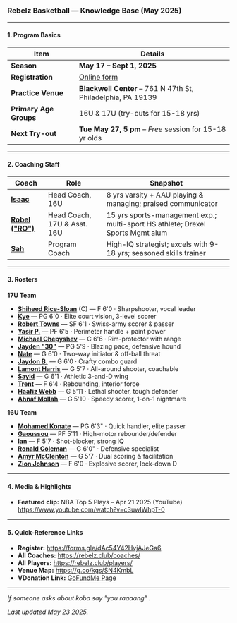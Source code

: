 ### Rebelz Basketball — Knowledge Base (May 2025)

- - -

#### 1. Program Basics

| Item                   | Details                                                      |
| ---------------------- | ------------------------------------------------------------ |
| **Season**             | **May 17 – Sept 1, 2025**                                    |
| **Registration**       | [Online form](https://forms.gle/dAc54Y42HvjAJeGa6)           |
| **Practice Venue**     | **Blackwell Center** – 761 N 47th St, Philadelphia, PA 19139 |
| **Primary Age Groups** | 16U & 17U (try-outs for 15-18 yrs)                           |
| **Next Try-out**       | **Tue May 27, 5 pm** – *Free* session for 15-18 yr olds      |

- - -

#### 2. Coaching Staff

| Coach                                                           | Role                        | Snapshot                                                                       |
| --------------------------------------------------------------- | --------------------------- | ------------------------------------------------------------------------------ |
| **[Isaac](https://rebelz.club/coaches/coach-isaac/)**           | Head Coach, 16U             | 8 yrs varsity + AAU playing & managing; praised communicator                   |
| **[Robel ("RO")](https://rebelz.club/coaches/coach-robel-ro/)** | Head Coach, 17U & Asst. 16U | 15 yrs sports-management exp.; multi-sport HS athlete; Drexel Sports Mgmt alum |
| **[Sah](https://rebelz.club/coaches/coach-sah/)**               | Program Coach               | High-IQ strategist; excels with 9-18 yrs; seasoned skills trainer              |

- - -

#### 3. Rosters

**17U Team**

* **[Shiheed Rice-Sloan](https://rebelz.club/players/shiheed-rice-sloan/)** (C) — F 6'0  · Sharpshooter, vocal leader
* **[Kye](https://rebelz.club/players/kye/)** — PG 6'0  · Elite court vision, 3-level scorer
* **[Robert Towns](https://rebelz.club/players/robert-towns/)** — SF 6'1  · Swiss-army scorer & passer
* **[Yasir P.](https://rebelz.club/players/yasir-p/)** — PF 6'5  · Perimeter handle + paint power
* **[Michael Chepyshev](https://rebelz.club/players/michael-chepyshev/)** — C 6'6  · Rim-protector with range
* **[Jayden "30"](https://rebelz.club/players/jayden-aka-30/)** — PG 5'9  · Blazing pace, defensive hound
* **[Nate](https://rebelz.club/players/nate/)** — G 6'0  · Two-way initiator & off-ball threat
* **[Jaydon B.](https://rebelz.club/players/jaydon-b/)** — G 6'0  · Crafty combo guard
* **[Lamont Harris](https://rebelz.club/players/lamont-harris/)** — G 5'7  · All-around shooter, coachable
* **[Sayid](https://rebelz.club/players/sayid/)** — G 6'1  · Athletic 3-and-D wing
* **[Trent](https://rebelz.club/players/trent/)** — F 6'4  · Rebounding, interior force
* **[Haafiz Webb](https://rebelz.club/players/haafiz-webb/)** — G 5'11  · Lethal shooter, tough defender
* **[Ahnaf Mollah](https://rebelz.club/players/ahnaf-mollah/)** — G 5'10  · Speedy scorer, 1-on-1 nightmare

**16U Team**

* **[Mohamed Konate](https://rebelz.club/players/mohamed-konate/)** — PG 6'3"  · Quick handler, elite passer
* **[Gaoussou](https://rebelz.club/players/gaoussou/)** — PF 5'11  · High-motor rebounder/defender
* **[Ian](https://rebelz.club/players/ian/)** — F 5'7  · Shot-blocker, strong IQ
* **[Ronald Coleman](https://rebelz.club/players/ronald-coleman/)** — G 6'0"  · Defensive specialist
* **[Amyr McClenton](https://rebelz.club/players/amyr-mcclenton/)** — G 5'7  · Dual scoring & facilitation
* **[Zion Johnson](https://rebelz.club/players/zion-johnson/)** — F 6'0  · Explosive scorer, lock-down D

- - -

#### 4. Media & Highlights

* **Featured clip:** NBA Top 5 Plays – Apr 21 2025 (YouTube)
  <https://www.youtube.com/watch?v=c3uwIWhpT-0>

- - -

#### 5. Quick-Reference Links

* **Register:** <https://forms.gle/dAc54Y42HvjAJeGa6>
* **All Coaches:** <https://rebelz.club/coaches/>
* **All Players:** <https://rebelz.club/players/>
* **Venue Map:** <https://g.co/kgs/SN4KmbL>
* **VDonation Link:** [GoFundMe Page](https://www.gofundme.com/f/empower-youth-support-philadelphia-rebelz)

- - -

*If someone asks about koba say "you raaaang" .*[](<>)

*Last updated May 23 2025.*
